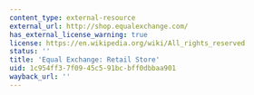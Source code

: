 ```yaml
---
content_type: external-resource
external_url: http://shop.equalexchange.com/
has_external_license_warning: true
license: https://en.wikipedia.org/wiki/All_rights_reserved
status: ''
title: 'Equal Exchange: Retail Store'
uid: 1c954ff3-7f09-45c5-91bc-bff0dbbaa901
wayback_url: ''
---
```

